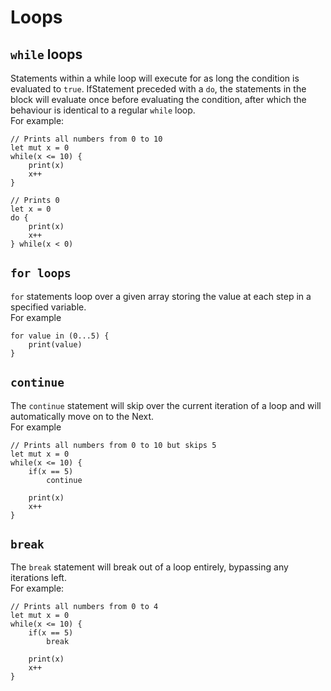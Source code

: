 # Loops

## `while` loops
Statements within a while loop will execute for as long the condition is evaluated to `true`. IfStatement preceded with a `do`, the statements in the block will evaluate once before evaluating the condition, after which the behaviour is identical to a regular `while` loop. \
For example:

```
// Prints all numbers from 0 to 10
let mut x = 0
while(x <= 10) {
    print(x)
    x++
}

// Prints 0
let x = 0
do {
    print(x)
    x++
} while(x < 0)
```


## `for loops`
`for` statements loop over a given array storing the value at each step in a specified variable. \
For example
```
for value in (0...5) {
    print(value)
}
```

## `continue`
The `continue` statement will skip over the current iteration of a loop and will automatically move on to the Next. \
For example
```
// Prints all numbers from 0 to 10 but skips 5
let mut x = 0
while(x <= 10) {
    if(x == 5)
        continue

    print(x)
    x++
}
```

## `break`
The `break` statement will break out of a loop entirely, bypassing any iterations left. \
For example:
```
// Prints all numbers from 0 to 4
let mut x = 0
while(x <= 10) {
    if(x == 5)
        break

    print(x)
    x++
}
```